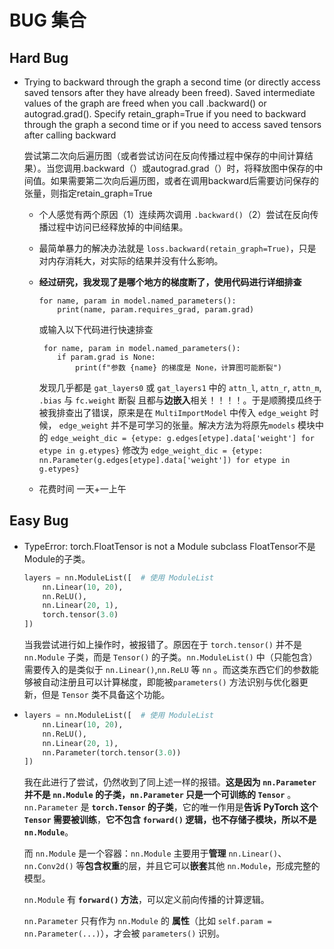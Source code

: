 # BUG 集合

## Hard Bug

* Trying to backward through the graph a second time (or directly access saved tensors after they have already been freed). Saved intermediate values of the graph are freed when you call .backward() or autograd.grad(). Specify retain_graph=True if you need to backward through the graph a second time or if you need to access saved tensors after calling backward

  尝试第二次向后遍历图（或者尝试访问在反向传播过程中保存的中间计算结果）。当您调用.backward（）或autograd.grad（）时，将释放图中保存的中间值。如果需要第二次向后遍历图，或者在调用backward后需要访问保存的张量，则指定retain_graph=True

  * 个人感觉有两个原因（1）连续两次调用 `.backward()`（2）尝试在反向传播过程中访问已经释放掉的中间结果。
  * 最简单暴力的解决办法就是 `loss.backward(retain_graph=True)`，只是对内存消耗大，对实际的结果并没有什么影响。
  * **经过研究，我发现了是哪个地方的梯度断了，使用代码进行详细排查**
  
    ```
    for name, param in model.named_parameters(): 
        print(name, param.requires_grad, param.grad)
    ```
    或输入以下代码进行快速排查
    ```
     for name, param in model.named_parameters():
        if param.grad is None:
            print(f"参数 {name} 的梯度是 None，计算图可能断裂")
    ```
    发现几乎都是 `gat_layers0` 或 `gat_layers1` 中的 `attn_l`, `attn_r`, `attn_m`, `.bias` 与 `fc.weight` 断裂 且都与**边嵌入**相关！！！！。于是顺腾摸瓜终于被我排查出了错误，原来是在 `MultiImportModel` 中传入 `edge_weight` 时候， `edge_weight` 并不是可学习的张量。解决方法为将原先`models` 模块中的 `edge_weight_dic = {etype: g.edges[etype].data['weight'] for etype in g.etypes}` 修改为 `edge_weight_dic = {etype: nn.Parameter(g.edges[etype].data['weight']) for etype in g.etypes}`
  * 花费时间 一天+一上午

## Easy Bug

* TypeError: torch.FloatTensor is not a Module subclass
  FloatTensor不是Module的子类。

  ```python
  layers = nn.ModuleList([  # 使用 ModuleList
      nn.Linear(10, 20),
      nn.ReLU(),
      nn.Linear(20, 1),
      torch.tensor(3.0)
  ])
  ```

  当我尝试进行如上操作时，被报错了。原因在于 `torch.tensor()` 并不是 `nn.Module` 子类，而是 `Tensor()` 的子类。`nn.ModuleList()` 中（只能包含）需要传入的是类似于 `nn.Linear()`,`nn.ReLU` 等 `nn` 。而这类东西它们的参数能够被自动注册且可以计算梯度，即能被`parameters()` 方法识别与优化器更新，但是 `Tensor` 类不具备这个功能。

* ```python
  layers = nn.ModuleList([  # 使用 ModuleList
      nn.Linear(10, 20),
      nn.ReLU(),
      nn.Linear(20, 1),
      nn.Parameter(torch.tensor(3.0))
  ])
  ```

  我在此进行了尝试，仍然收到了同上述一样的报错。**这是因为 `nn.Parameter` 并不是 `nn.Module`  的子类，`nn.Parameter` 只是一个可训练的 `Tensor`** 。`nn.Parameter` 是 **`torch.Tensor` 的子类**，它的唯一作用是**告诉 PyTorch 这个 `Tensor` 需要被训练**，**它不包含 `forward()` 逻辑，也不存储子模块，所以不是 `nn.Module`**。

  而 `nn.Module` 是一个容器：`nn.Module` 主要用于**管理** `nn.Linear()`、`nn.Conv2d()` 等**包含权重**的层，并且它可以**嵌套**其他 `nn.Module`，形成完整的模型。

  `nn.Module` 有 **`forward()` 方法**，可以定义前向传播的计算逻辑。

  `nn.Parameter` 只有作为 `nn.Module` 的 **属性**（比如 `self.param = nn.Parameter(...)`），才会被 `parameters()` 识别。
  
  

